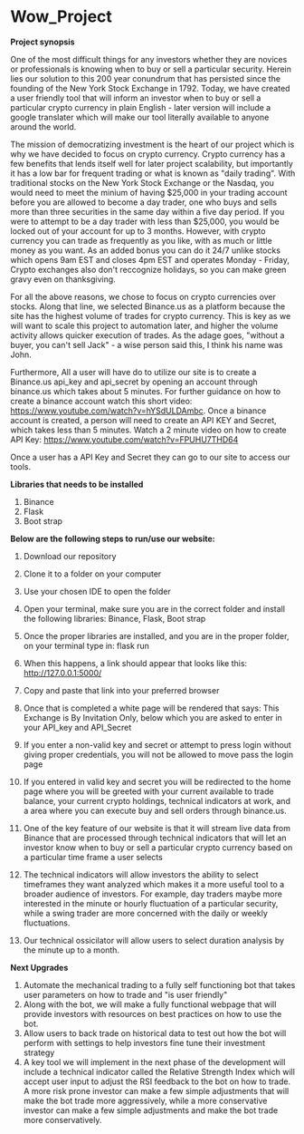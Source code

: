 # Wow_Project

**Project synopsis**

One of the most difficult things for any investors whether they are novices or professionals is knowing when to buy or sell a particular security. Herein lies our solution to this 200 year conundrum that has persisted since the founding of the New York Stock Exchange in 1792. Today, we have created a user friendly tool that will inform an investor when to buy or sell a particular crypto currency in plain English - later version will include a google translater which will make our tool literally available to anyone around the world.

The mission of democratizing investment is the heart of our project which is why we have decided to focus on crypto currency. Crypto currency has a few benefits that lends itself well for later project scalability, but importantly it has a low bar for frequent trading or what is known as "daily trading". With traditional stocks on the New York Stock Exchange or the Nasdaq, you would need to meet the minium of having $25,000 in your trading account before you are allowed to become a day trader, one who buys and sells more than three securities in the same day within a five day period. If you were to attempt to be a day trader with less than $25,000, you would be locked out of your account for up to 3 months. However, with crypto currency you can trade as frequently as you like, with as much or little money as you want. As an added bonus you can do it 24/7 unlike stocks which opens 9am EST and closes 4pm EST and operates Monday - Friday, Crypto exchanges also don't reccognize holidays, so you can make green gravy even on thanksgiving. 

For all the above reasons, we chose to focus on crypto currencies over stocks. Along that line, we selected Binance.us as a platform because the site has the highest volume of trades for crypto currency. This is key as we will want to scale this project to automation later, and higher the volume activity allows quicker execution of trades. As the adage goes, "without a buyer, you can't sell Jack" - a wise person said this, I think his name was John.

Furthermore, All a user will have do to utilize our site is to create a Binance.us api_key and api_secret by opening an account through binance.us which takes about 5 minutes. For further guidance on how to create a binance account watch this short video: https://www.youtube.com/watch?v=hYSdULDAmbc. Once a binance account is created, a person will need to create an API KEY and Secret, which takes less than 5 minutes. Watch a 2 minute video on how to create API Key: https://www.youtube.com/watch?v=FPUHU7THD64

Once a user has a API Key and Secret they can go to our site to access our tools. 

**Libraries that needs to be installed**

1. Binance
2. Flask
3. Boot strap

**Below are the following steps to run/use our website:** 

1. Download our repository

2. Clone it to a folder on your computer

3. Use your chosen IDE to open the folder

4. Open your terminal, make sure you are in the correct folder and install the following libraries: Binance, Flask, Boot strap

5. Once the proper libraries are installed, and you are in the proper folder, on your terminal type in: flask run

6. When this happens, a link should appear that looks like this: http://127.0.0.1:5000/ 

7. Copy and paste that link into your preferred browser

8. Once that is completed a white page will be rendered that says: This Exchange is By Invitation Only, below which you are asked to enter in your API_key and API_Secret

9. If you enter a non-valid key and secret or attempt to press login without giving proper credentials, you will not be allowed to move pass the login page

10. If you entered in valid key and secret you will be redirected to the home page where you will be greeted with your current available to trade balance, your current crypto holdings, technical indicators at work, and a area where you can execute buy and sell orders through binance.us.

11. One of the key feature of our website is that it will stream live data from Binance that are processed through technical indicators that will let an investor know when to buy or sell a particular crypto currency based on a particular time frame a user selects

12. The technical indicators will allow investors the ability to select timeframes they want analyzed which makes it a more useful tool to a broader audience of investors. For example, day traders maybe more interested in the minute or hourly fluctuation of a particular security, while a swing trader are more concerned with the daily or weekly fluctuations.
 
13. Our technical ossicilator will allow users to select duration analysis by the minute up to a month. 

**Next Upgrades**

1. Automate the mechanical trading to a fully self functioning bot that takes user parameters on how to trade and "is user friendly"
2. Along with the bot, we will make a fully functional webpage that will provide investors with resources on best practices on how to use the bot.
3. Allow users to back trade on historical data to test out how the bot will perform with settings to help investors fine tune their investment strategy
4. A key tool we will implement in the next phase of the development will include a technical indicator called the Relative Strength Index which will accept user input to adjust the RSI feedback to the bot on how to trade. A more risk prone investor can make a few simple adjustments that will make the bot trade more aggressively, while a more conservative investor can make a few simple adjustments and make the bot trade more conservatively.







